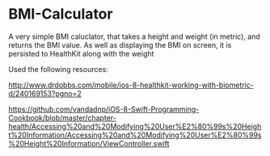 BMI-Calculator
==============
A very simple BMI caluclator, that takes a height and weight (in metric), and returns the BMI value. As well as displaying the BMI on screen, it is persisted to HealthKit along with the weight


Used the following resources:

http://www.drdobbs.com/mobile/ios-8-healthkit-working-with-biometric-d/240169153?pgno=2

https://github.com/vandadnp/iOS-8-Swift-Programming-Cookbook/blob/master/chapter-health/Accessing%20and%20Modifying%20User%E2%80%99s%20Height%20Information/Accessing%20and%20Modifying%20User%E2%80%99s%20Height%20Information/ViewController.swift
